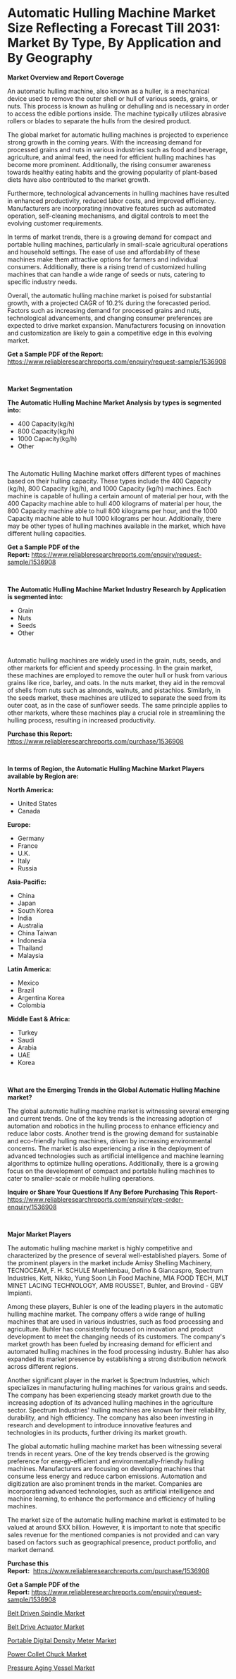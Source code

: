 <p><h1>Automatic Hulling Machine Market Size Reflecting a Forecast Till 2031: Market By Type, By Application and By Geography</h1></p><p><strong>Market Overview and Report Coverage</strong></p>
<p><p>An automatic hulling machine, also known as a huller, is a mechanical device used to remove the outer shell or hull of various seeds, grains, or nuts. This process is known as hulling or dehulling and is necessary in order to access the edible portions inside. The machine typically utilizes abrasive rollers or blades to separate the hulls from the desired product.</p><p>The global market for automatic hulling machines is projected to experience strong growth in the coming years. With the increasing demand for processed grains and nuts in various industries such as food and beverage, agriculture, and animal feed, the need for efficient hulling machines has become more prominent. Additionally, the rising consumer awareness towards healthy eating habits and the growing popularity of plant-based diets have also contributed to the market growth.</p><p>Furthermore, technological advancements in hulling machines have resulted in enhanced productivity, reduced labor costs, and improved efficiency. Manufacturers are incorporating innovative features such as automated operation, self-cleaning mechanisms, and digital controls to meet the evolving customer requirements.</p><p>In terms of market trends, there is a growing demand for compact and portable hulling machines, particularly in small-scale agricultural operations and household settings. The ease of use and affordability of these machines make them attractive options for farmers and individual consumers. Additionally, there is a rising trend of customized hulling machines that can handle a wide range of seeds or nuts, catering to specific industry needs.</p><p>Overall, the automatic hulling machine market is poised for substantial growth, with a projected CAGR of 10.2% during the forecasted period. Factors such as increasing demand for processed grains and nuts, technological advancements, and changing consumer preferences are expected to drive market expansion. Manufacturers focusing on innovation and customization are likely to gain a competitive edge in this evolving market.</p></p>
<p><strong>Get a Sample PDF of the Report:</strong> <a href="https://www.reliableresearchreports.com/enquiry/request-sample/1536908">https://www.reliableresearchreports.com/enquiry/request-sample/1536908</a></p>
<p>&nbsp;</p>
<p><strong>Market Segmentation</strong></p>
<p><strong>The Automatic Hulling Machine Market Analysis by types is segmented into:</strong></p>
<p><ul><li>400 Capacity(kg/h)</li><li>800 Capacity(kg/h)</li><li>1000 Capacity(kg/h)</li><li>Other</li></ul></p>
<p>&nbsp;</p>
<p><p>The Automatic Hulling Machine market offers different types of machines based on their hulling capacity. These types include the 400 Capacity (kg/h), 800 Capacity (kg/h), and 1000 Capacity (kg/h) machines. Each machine is capable of hulling a certain amount of material per hour, with the 400 Capacity machine able to hull 400 kilograms of material per hour, the 800 Capacity machine able to hull 800 kilograms per hour, and the 1000 Capacity machine able to hull 1000 kilograms per hour. Additionally, there may be other types of hulling machines available in the market, which have different hulling capacities.</p></p>
<p><strong>Get a Sample PDF of the Report:</strong>&nbsp;<a href="https://www.reliableresearchreports.com/enquiry/request-sample/1536908">https://www.reliableresearchreports.com/enquiry/request-sample/1536908</a></p>
<p>&nbsp;</p>
<p><strong>The Automatic Hulling Machine Market Industry Research by Application is segmented into:</strong></p>
<p><ul><li>Grain</li><li>Nuts</li><li>Seeds</li><li>Other</li></ul></p>
<p>&nbsp;</p>
<p><p>Automatic hulling machines are widely used in the grain, nuts, seeds, and other markets for efficient and speedy processing. In the grain market, these machines are employed to remove the outer hull or husk from various grains like rice, barley, and oats. In the nuts market, they aid in the removal of shells from nuts such as almonds, walnuts, and pistachios. Similarly, in the seeds market, these machines are utilized to separate the seed from its outer coat, as in the case of sunflower seeds. The same principle applies to other markets, where these machines play a crucial role in streamlining the hulling process, resulting in increased productivity.</p></p>
<p><strong>Purchase this Report:</strong>&nbsp; <a href="https://www.reliableresearchreports.com/purchase/1536908">https://www.reliableresearchreports.com/purchase/1536908</a></p>
<p>&nbsp;</p>
<p><strong>In terms of Region, the Automatic Hulling Machine Market Players available by Region are:</strong></p>
<p>
    <p> <strong> North America: </strong>
        <ul>
            <li>United States</li>
            <li>Canada</li>
        </ul>
        </p> 
    <p> <strong> Europe: </strong>
        <ul>
            <li>Germany</li>
            <li>France</li>
            <li>U.K.</li>
            <li>Italy</li>
            <li>Russia</li>
        </ul>
        </p> 
    <p> <strong> Asia-Pacific: </strong>
        <ul>
            <li>China</li>
            <li>Japan</li>
            <li>South Korea</li>
            <li>India</li>
            <li>Australia</li>
            <li>China Taiwan</li>
            <li>Indonesia</li>
            <li>Thailand</li>
            <li>Malaysia</li>
        </ul>
        </p> 
    <p> <strong> Latin America: </strong>
        <ul>
            <li>Mexico</li>
            <li>Brazil</li>
            <li>Argentina Korea</li>
            <li>Colombia</li>
        </ul>
        </p> 
    <p> <strong> Middle East & Africa: </strong>
        <ul>
            <li>Turkey</li>
            <li>Saudi</li>
            <li>Arabia</li>
            <li>UAE</li>
            <li>Korea</li>
        </ul>
    </p>
    </p>
<p>&nbsp;</p>
<p><strong>What are the Emerging Trends in the Global Automatic Hulling Machine market?</strong></p>
<p><p>The global automatic hulling machine market is witnessing several emerging and current trends. One of the key trends is the increasing adoption of automation and robotics in the hulling process to enhance efficiency and reduce labor costs. Another trend is the growing demand for sustainable and eco-friendly hulling machines, driven by increasing environmental concerns. The market is also experiencing a rise in the deployment of advanced technologies such as artificial intelligence and machine learning algorithms to optimize hulling operations. Additionally, there is a growing focus on the development of compact and portable hulling machines to cater to smaller-scale or mobile hulling operations.</p></p>
<p><strong>Inquire or Share Your Questions If Any Before Purchasing This Report</strong>- <a href="https://www.reliableresearchreports.com/enquiry/pre-order-enquiry/1536908">https://www.reliableresearchreports.com/enquiry/pre-order-enquiry/1536908</a></p>
<p>&nbsp;</p>
<p><strong>Major Market Players</strong></p>
<p><p>The automatic hulling machine market is highly competitive and characterized by the presence of several well-established players. Some of the prominent players in the market include Amisy Shelling Machinery, TECNOCEAM, F. H. SCHULE Muehlenbau, Defino & Giancaspro, Spectrum Industries, Kett, Nikko, Yung Soon Lih Food Machine, MIA FOOD TECH, MLT MINET LACING TECHNOLOGY, AMB ROUSSET, Buhler, and Brovind - GBV Impianti. </p><p>Among these players, Buhler is one of the leading players in the automatic hulling machine market. The company offers a wide range of hulling machines that are used in various industries, such as food processing and agriculture. Buhler has consistently focused on innovation and product development to meet the changing needs of its customers. The company's market growth has been fueled by increasing demand for efficient and automated hulling machines in the food processing industry. Buhler has also expanded its market presence by establishing a strong distribution network across different regions.</p><p>Another significant player in the market is Spectrum Industries, which specializes in manufacturing hulling machines for various grains and seeds. The company has been experiencing steady market growth due to the increasing adoption of its advanced hulling machines in the agriculture sector. Spectrum Industries' hulling machines are known for their reliability, durability, and high efficiency. The company has also been investing in research and development to introduce innovative features and technologies in its products, further driving its market growth.</p><p>The global automatic hulling machine market has been witnessing several trends in recent years. One of the key trends observed is the growing preference for energy-efficient and environmentally-friendly hulling machines. Manufacturers are focusing on developing machines that consume less energy and reduce carbon emissions. Automation and digitization are also prominent trends in the market. Companies are incorporating advanced technologies, such as artificial intelligence and machine learning, to enhance the performance and efficiency of hulling machines.</p><p>The market size of the automatic hulling machine market is estimated to be valued at around $XX billion. However, it is important to note that specific sales revenue for the mentioned companies is not provided and can vary based on factors such as geographical presence, product portfolio, and market demand.</p></p>
<p><strong>Purchase this Report:</strong>&nbsp;&nbsp;<a href="https://www.reliableresearchreports.com/purchase/1536908">https://www.reliableresearchreports.com/purchase/1536908</a></p>
<p></p>
<p><strong>Get a Sample PDF of the Report:</strong>&nbsp;<a href="https://www.reliableresearchreports.com/enquiry/request-sample/1536908">https://www.reliableresearchreports.com/enquiry/request-sample/1536908</a></p>
<p><p><a href="https://github.com/kosella/Market-Research-Report-List-1/blob/main/belt-driven-spindle-market.md">Belt Driven Spindle Market</a></p><p><a href="https://github.com/bobicer/Market-Research-Report-List-1/blob/main/belt-drive-actuator-market.md">Belt Drive Actuator Market</a></p><p><a href="https://github.com/zeberleansnyderallisonwjfli/Market-Research-Report-List-1/blob/main/portable-digital-density-meter-market.md">Portable Digital Density Meter Market</a></p><p><a href="https://github.com/redneck06/Market-Research-Report-List-1/blob/main/power-collet-chuck-market.md">Power Collet Chuck Market</a></p><p><a href="https://github.com/arionmp/Market-Research-Report-List-1/blob/main/pressure-aging-vessel-market.md">Pressure Aging Vessel Market</a></p></p>